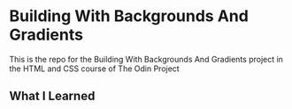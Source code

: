 # Building With Backgrounds And Gradients

This is the repo for the Building With Backgrounds And Gradients project in the HTML and CSS course of The Odin Project

## What I Learned
